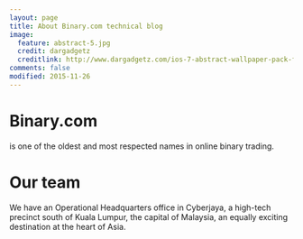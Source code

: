```yaml
---
layout: page
title: About Binary.com technical blog
image:
  feature: abstract-5.jpg
  credit: dargadgetz
  creditlink: http://www.dargadgetz.com/ios-7-abstract-wallpaper-pack-for-iphone-5-and-ipod-touch-retina/
comments: false
modified: 2015-11-26
---
```


# Binary.com
is one of the oldest and most respected names in online binary trading.

# Our team
We have an Operational Headquarters office in Cyberjaya, a high-tech precinct south of Kuala Lumpur, the capital of Malaysia, an equally exciting destination at the heart of Asia.
